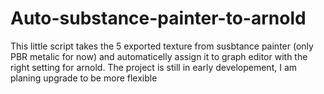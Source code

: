 # Auto-substance-painter-to-arnold
This little script takes the 5 exported texture from susbtance painter (only PBR metalic for now) and automaticelly assign it to graph editor with the right setting for arnold. The project is still in early developement, I am planing upgrade to be more flexible 
